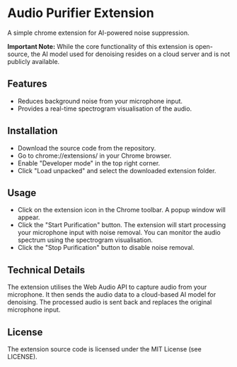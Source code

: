 # Audio Purifier Extension

A simple chrome extension for AI-powered noise suppression.

**Important Note:** While the core functionality of this extension is open-source, the AI model used for denoising resides on a cloud server and is not publicly available.

## Features

- Reduces background noise from your microphone input.
- Provides a real-time spectrogram visualisation of the audio.

## Installation

- Download the source code from the repository.
- Go to chrome://extensions/ in your Chrome browser.
- Enable "Developer mode" in the top right corner.
- Click "Load unpacked" and select the downloaded extension folder.

## Usage

- Click on the extension icon in the Chrome toolbar. A popup window will appear.
- Click the "Start Purification" button. The extension will start processing your microphone input with noise removal. You can monitor the audio spectrum using the spectrogram visualisation.
- Click the "Stop Purification" button to disable noise removal.

## Technical Details

The extension utilises the Web Audio API to capture audio from your microphone. It then sends the audio data to a cloud-based AI model for denoising. The processed audio is sent back and replaces the original microphone input.

## License

The extension source code is licensed under the MIT License (see LICENSE).
